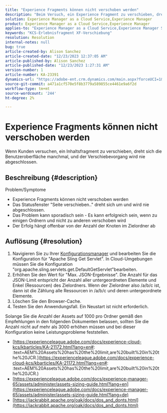```yaml
---
title: "Experience Fragments können nicht verschoben werden"
description: "Beim Versuch, ein Experience Fragment zu verschieben, dreht sich der Prozess um und wird nie abgeschlossen."
solution: Experience Manager as a Cloud Service,Experience Manager
product: Experience Manager as a Cloud Service,Experience Manager
applies-to: "Experience Manager as a Cloud Service,Experience Manager Sites,Experience Manager 6.5"
keywords: "KCS-Erlebnisfragment XF-Verschiebung"
resolution: Resolution
internal-notes: null
bug: true
article-created-by: Alison Sanchez
article-created-date: "12/23/2023 12:37:05 AM"
article-published-by: Alison Sanchez
article-published-date: "12/23/2023 1:27:31 AM"
version-number: 1
article-number: KA-23391
dynamics-url: "https://adobe-ent.crm.dynamics.com/main.aspx?forceUCI=1&pagetype=entityrecord&etn=knowledgearticle&id=c9efcc5e-2ba1-ee11-be37-6045bd006079"
source-git-commit: a471a1cf570e5f8b3779a589855ce4461e9a6f2d
workflow-type: tm+mt
source-wordcount: '244'
ht-degree: 2%

---
```


# Experience Fragments können nicht verschoben werden


Wenn Kunden versuchen, ein Inhaltsfragment zu verschieben, dreht sich die Benutzeroberfläche manchmal, und der Verschiebevorgang wird nie abgeschlossen.

## Beschreibung {#description}


Problem/Symptome

- Experience Fragments können nicht verschoben werden
- Das Statusfenster &quot;Seite verschieben..&quot; dreht sich um und wird nie abgeschlossen.
- Das Problem kann sporadisch sein - Es kann erfolgreich sein, wenn zu einigen Ordnern und nicht zu anderen verschoben wird
- Der Erfolg hängt offenbar von der Anzahl der Knoten im Zielordner ab





## Auflösung {#resolution}


1. Navigieren Sie zu Ihrer [Konfigurationsmanager](http://localhost:4502/system/console/configMgr) und bearbeiten Sie die Konfiguration für &quot;Apache Sling Get Servlet&quot;. In Cloud-Umgebungen müssen Sie die Konfiguration &quot;org.apache.sling.servlets.get.DefaultGetServlet&quot;bearbeiten.
2. Erhöhen Sie den Wert für &quot;Max. JSON-Ergebnisse&quot;. Die Anzahl für das JSON-Limit entspricht der Anzahl aller untergeordneten Elemente und Enkel (Ressourcen) des Zielordners. Wenn der Zielordner also /a/b/c ist, dann ist die Zählung alle Ressourcen in /a/b/c und deren untergeordnete Elemente.
3. Löschen Sie den Browser-Cache.
4. Testen Sie den Anwendungsfall. Ein Neustart ist nicht erforderlich.


Solange Sie die Anzahl der Assets auf 1000 pro Ordner gemäß den Empfehlungen in den folgenden Dokumenten belassen, sollten Sie die Anzahl nicht auf mehr als 3000 erhöhen müssen und bei dieser Konfiguration keine Leistungsprobleme feststellen.

- [https://experienceleague.adobe.com/docs/experience-cloud-kcs/kbarticles/KA-21172.html?lang=en#: :text=AEM%20Assets%20has%20the%20limit,are%20built%20in%20the%20JCR.](https://experienceleague.adobe.com/docs/experience-cloud-kcs/kbarticles/KA-21172.html?lang=en#: :text=AEM%20Assets%20has%20the%20limit,are%20built%20in%20the%20JCR.)
- [https://experienceleague.adobe.com/docs/experience-manager-65/assets/administer/assets-sizing-guide.html?lang=en](https://experienceleague.adobe.com/docs/experience-manager-65/assets/administer/assets-sizing-guide.html?lang=de)
- [https://jackrabbit.apache.org/oak/docs/dos_and_donts.html](https://jackrabbit.apache.org/oak/docs/dos_and_donts.html)






